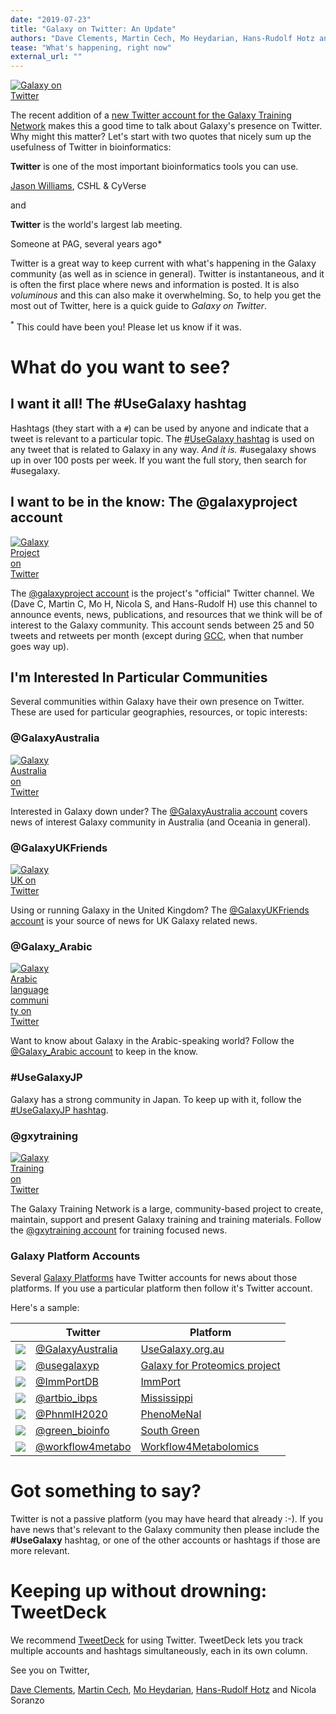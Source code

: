 ```yaml
---
date: "2019-07-23"
title: "Galaxy on Twitter: An Update"
authors: "Dave Clements, Martin Cech, Mo Heydarian, Hans-Rudolf Hotz and Nicola Soranzo"
tease: "What's happening, right now"
external_url: ""
---
```


[<img class="float-right" style="max-width: 100px" src="/src/images/logos/TwitterBird300.png" alt="Galaxy on Twitter" />](https://twitter.com/hashtag/UseGalaxy)

The recent addition of a [new Twitter account for the Galaxy Training Network](https://twitter.com/gxytraining) makes this a good time to talk about Galaxy's presence on Twitter.  Why might this matter?  Let's start with two quotes that nicely sum up the usefulness of Twitter in bioinformatics:

<div class="blockquote trim-p">

**Twitter** is one of the most important bioinformatics tools you can use.

<footer class="blockquote-footer trim-p inline-p">

[Jason Williams](https://www.dnalc.org/about/staff/williams.html), CSHL & CyVerse

</footer>
</div>

and

<div class="blockquote trim-p">

**Twitter** is the world's largest lab meeting.

<footer class="blockquote-footer trim-p">Someone at PAG, several years ago*</footer>
</div>

Twitter is a great way to keep current with what's happening in the Galaxy community (as well as in science in general). Twitter is instantaneous, and it is often the first place where news and information is posted.  It is also *voluminous* and this can also make it overwhelming.  So, to help you get the most out of Twitter, here is a quick guide to *Galaxy on Twitter*.

<sup>*</sup> This could have been you!  Please let us know if it was.

# What do you want to see?

## I want it all!  The #UseGalaxy hashtag

Hashtags (they start with a `#`) can be used by anyone and indicate that a tweet is relevant to a particular topic.  The [#UseGalaxy hashtag](https://twitter.com/hashtag/UseGalaxy) is used on any tweet that is related to Galaxy in any way.  *And it is.*  #usegalaxy shows up in over 100 posts per week.  If you want the full story, then search for #usegalaxy.

## I want to be in the know: The @galaxyproject account

[<img class="float-right" style="max-width: 64px" src="/src/images/galaxy-logos/galaxy_project_logo_square_no_text.png" alt="Galaxy Project on Twitter" />](https://twitter.com/galaxyproject)

The [@galaxyproject account](https://twitter.com/galaxyproject) is the project's "official" Twitter channel.  We (Dave C, Martin C, Mo H, Nicola S, and Hans-Rudolf H) use this channel to announce events, news, publications, and resources that we think will be of interest to the Galaxy community.  This account sends between 25 and 50 tweets and retweets per month (except during [GCC](https://galaxyproject.org/gcc/), when that number goes way up).

## I'm Interested In Particular Communities

Several communities within Galaxy have their own presence on Twitter.  These are used for particular geographies, resources, or topic interests:

### @GalaxyAustralia

[<img class="float-right" style="max-width: 64px" src="/src/images/logos/GalaxyAustralia-square.jpg" alt="Galaxy Australia on Twitter" />](https://twitter.com/GalaxyAustralia)

Interested in Galaxy down under?  The [@GalaxyAustralia account](https://twitter.com/GalaxyAustralia) covers news of interest Galaxy community in Australia (and Oceania in general). 

### @GalaxyUKFriends

[<img class="float-right" style="max-width: 64px" src="/src/images/logos/GalaxyUKFriends.png" alt="Galaxy UK on Twitter" />](https://twitter.com/GalaxyUKFriends)

Using or running Galaxy in the United Kingdom?  The [@GalaxyUKFriends account](https://twitter.com/GalaxyUKFriends) is your source of news for UK Galaxy related news.

### @Galaxy_Arabic

[<img class="float-right" style="max-width: 64px" src="/src/images/logos/galaxy-arabic.jpg" alt="Galaxy Arabic language community on Twitter" />](https://twitter.com/Galaxy_Arabic)

Want to know about Galaxy in the Arabic-speaking world?  Follow the [@Galaxy_Arabic account](https://twitter.com/Galaxy_Arabic) to keep in the know.

### #UseGalaxyJP

Galaxy has a strong community in Japan.  To keep up with it, follow the [#UseGalaxyJP hashtag](https://twitter.com/hashtag/UseGalaxyJP).

### @gxytraining

[<img class="float-right" style="max-width: 64px" src="/src/images/galaxy-logos/GTNStarBars300.png" alt="Galaxy Training on Twitter" />](https://twitter.com/gxytraining)

The Galaxy Training Network is a large, community-based project to create, maintain, support and present Galaxy training and training materials.  Follow the [@gxytraining account](https://twitter.com/gxytraining) for training focused news.

### Galaxy Platform Accounts

Several [Galaxy Platforms](/use) have Twitter accounts for news about those platforms.  If you use a particular platform then follow it's Twitter account.

Here's a sample:

|       | Twitter | Platform |
| ----- | ------- | -------- |
| [<img style="max-width: 40px" src="/src/images/logos/GalaxyAustralia-square.jpg" />](https://twitter.com/GalaxyAustralia) |  [@GalaxyAustralia](https://twitter.com/GalaxyAustralia) | [UseGalaxy.org.au](https://usegalaxy.org.au/) |
| [<img style="max-width: 40px" src="/src/images/logos/GalaxyPLogo.png" />](https://twitter.com/usegalaxyp) | [@usegalaxyp](https://twitter.com/usegalaxyp) | [Galaxy for Proteomics project](http://galaxyp.org/) |
| [<img style="max-width: 40px" src="/src/use/immport-galaxy/immport-project-logo-symbol.png" />](https://twitter.com/immportdb) | [@ImmPortDB](https://twitter.com/immportdb) | [ImmPort](https://www.immportgalaxy.org/) |
| [<img style="max-width: 40px" src="/src/use/mississippi/artbio-logo-square.jpg" />](https://twitter.com/artbio_ibps) | [@artbio_ibps](https://twitter.com/artbio_ibps) | [Mississippi](https://mississippi.snv.jussieu.fr/) |
| [<img style="max-width: 40px" src="/src/use/phenomenal/phenomenal-logo-square.png" />](https://twitter.com/phnmlh2020) | [@PhnmlH2020](https://twitter.com/phnmlh2020) | [PhenoMeNal](http://public.phenomenal-h2020.eu/) | 
| [<img style="max-width: 40px" src="/src/use/archive/south-green/south-green-twitter.jpg" />](https://twitter.com/green_bioinfo) | [@green_bioinfo](https://twitter.com/green_bioinfo) | [South Green](https://southgreen.fr/) |
| [<img style="max-width: 40px" src="/src/use/workflow4metabolomics/w4m-twitter.jpg" />](https://twitter.com/workflow4metabo) | [@workflow4metabo](https://twitter.com/workflow4metabo) | [Workflow4Metabolomics](https://galaxy.workflow4metabolomics.org) | 

# Got something to say?

Twitter is not a passive platform (you may have heard that already :-).  If you have news that's relevant to the Galaxy community then please include the **#UseGalaxy** hashtag, or one of the other accounts or hashtags if those are more relevant.


# Keeping up without drowning: TweetDeck

We recommend [TweetDeck](https://tweetdeck.twitter.com/) for using Twitter.  TweetDeck lets you track multiple accounts and hashtags simultaneously, each in its own column.


See you on Twitter,

[Dave Clements](/people/dave-clements/), [Martin Cech](/people/marten/), [Mo Heydarian](/people/mo-heydarian/), [Hans-Rudolf Hotz](/people/hansrudolf-hotz/) and Nicola Soranzo
